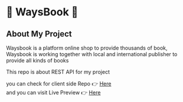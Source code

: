 # 🔔 WaysBook 🔔

## About My Project

Waysbook is a platform online shop to provide thousands of book, Waysbook is working together with local and international publisher to provide all kinds of books 

This repo is about REST API for my project
 

you can check for client side Repo 👉 [Here](https://github.com/kevin-arden/WindowOfWorld-Frontend/tree/master "Waysbook Client side") <br />
and you can visit Live Preview 👉 [Here](https://waysbooks.netlify.app/ "WaysBook Live Preview") <br />